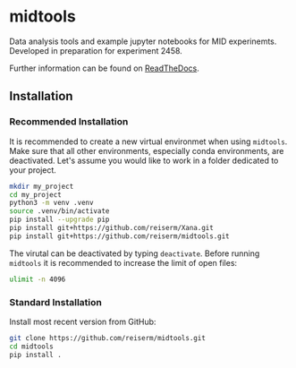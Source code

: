 # midtools

Data analysis tools and example jupyter notebooks for MID experinemts.
Developed in preparation for experiment 2458.

Further information can be found on [ReadTheDocs](https://midtools.readthedocs.io/en/latest/index.html).


## Installation

### Recommended Installation

It is recommended to create a new virtual environmet when using `midtools`.
Make sure that all other environments, especially conda environments, are
deactivated. Let's assume you would like to work in a folder dedicated to your
project.

```sh
mkdir my_project
cd my_project
python3 -m venv .venv
source .venv/bin/activate
pip install --upgrade pip
pip install git+https://github.com/reiserm/Xana.git
pip install git+https://github.com/reiserm/midtools.git
```

The virutal can be deactivated by typing `deactivate`. Before running
`midtools` it is recommended to increase the limit of open files:

```sh
ulimit -n 4096
```


### Standard Installation

Install most recent version from GitHub:
```sh
git clone https://github.com/reiserm/midtools.git
cd midtools
pip install .
```
